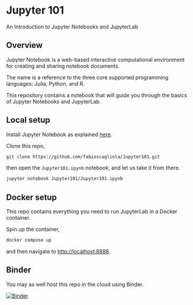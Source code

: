 # Jupyter 101

An Introduction to Jupyter Notebooks and JupyterLab

## Overview

Jupyter Notebook is a web-based interactive computational environment for creating and sharing notebook documents.

The name is a reference to the three core supported programming languages: Julia, Python, and R.

This repository contains a notebook that will guide you through the basics of Jupyter Notebooks and JupyterLab.

## Local setup

Install Jupyter Notebook as explained [here](https://jupyter.org/install).

Clone this repo,

```bash
git clone https://github.com/fabioscagliola/Jupyter101.git
```

then open the `Jupyter101.ipynb` notebook, and let us take it from there.

```bash
jupyter notebook Jupyter101/Jupyter101.ipynb
```

## Docker setup

This repo contains everything you need to run JupyterLab in a Docker container.

Spin up the container,

```bash
docker compose up
```

and then navigate to [http://localhost:8888](http://localhost:8888).

## Binder

You may as well host this repo in the cloud using Binder.

[![Binder](https://mybinder.org/badge_logo.svg)](https://mybinder.org/v2/gh/fabioscagliola/Jupyter101.git/HEAD)

